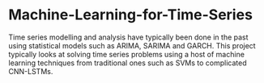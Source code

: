 # Machine-Learning-for-Time-Series
Time series modelling and analysis have typically been done in the past using statistical models such as ARIMA, SARIMA and GARCH. This project typically looks at solving time series problems using a host of machine learning techniques from traditional ones such as SVMs to complicated CNN-LSTMs.
